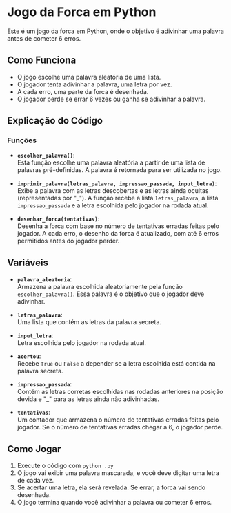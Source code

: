 # Jogo da Forca em Python

Este é um jogo da forca em Python, onde o objetivo é adivinhar uma palavra antes de cometer 6 erros.

## Como Funciona

- O jogo escolhe uma palavra aleatória de uma lista.
- O jogador tenta adivinhar a palavra, uma letra por vez.
- A cada erro, uma parte da forca é desenhada.
- O jogador perde se errar 6 vezes ou ganha se adivinhar a palavra.

## Explicação do Código

### Funções

- **`escolher_palavra()`**:  
  Esta função escolhe uma palavra aleatória a partir de uma lista de palavras pré-definidas. A palavra é retornada para ser utilizada no jogo.

- **`imprimir_palavra(letras_palavra, impressao_passada, input_letra)`**:  
  Exibe a palavra com as letras descobertas e as letras ainda ocultas (representadas por "_"). A função recebe a lista `letras_palavra`, a lista `impressao_passada` e a letra escolhida pelo jogador na rodada atual.

- **`desenhar_forca(tentativas)`**:  
  Desenha a forca com base no número de tentativas erradas feitas pelo jogador. A cada erro, o desenho da forca é atualizado, com até 6 erros permitidos antes do jogador perder.

## Variáveis

- **`palavra_aleatoria`**:  
  Armazena a palavra escolhida aleatoriamente pela função `escolher_palavra()`. Essa palavra é o objetivo que o jogador deve adivinhar.

- **`letras_palavra`**:  
  Uma lista que contém as letras da palavra secreta.

- **`input_letra`**:  
  Letra escolhida pelo jogador na rodada atual.

- **`acertou`**:  
  Recebe `True` ou `False` a depender se a letra escolhida está contida na palavra secreta.

- **`impressao_passada`**:  
  Contém as letras corretas escolhidas nas rodadas anteriores na posição devida e "_" para as letras ainda não adivinhadas.

- **`tentativas`**:  
  Um contador que armazena o número de tentativas erradas feitas pelo jogador. Se o número de tentativas erradas chegar a 6, o jogador perde.

## Como Jogar

1. Execute o código com `python .py`
2. O jogo vai exibir uma palavra mascarada, e você deve digitar uma letra de cada vez.
3. Se acertar uma letra, ela será revelada. Se errar, a forca vai sendo desenhada.
4. O jogo termina quando você adivinhar a palavra ou cometer 6 erros.
